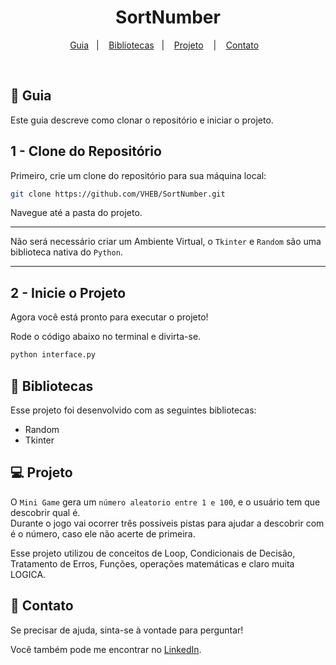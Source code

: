 ﻿<h1 align="center"> SortNumber </h1>


<p align="center">
  <a href="#-guia">Guia</a>&nbsp;&nbsp;&nbsp;|&nbsp;&nbsp;&nbsp;
  <a href="#book-bibliotecas">Bibliotecas</a>&nbsp;&nbsp;&nbsp;|&nbsp;&nbsp;&nbsp;
  <a href="#-projeto">Projeto</a>&nbsp;&nbsp;&nbsp; |&nbsp;&nbsp;&nbsp;
  <a href="#email-contato">Contato</a>&nbsp;&nbsp;&nbsp;
</p>

<br>


## 🚀 **Guia**

Este guia descreve como clonar o repositório e iniciar o projeto.

## 1 - **Clone do Repositório**

Primeiro, crie um clone do repositório para sua máquina local:

```bash
git clone https://github.com/VHEB/SortNumber.git
```

Navegue até a pasta do projeto.

---

Não será necessário criar um Ambiente Virtual, o `Tkinter` e `Random` são uma biblioteca nativa do `Python`.

---

## 2 - **Inicie o Projeto**

Agora você está pronto para executar o projeto!

Rode o código abaixo no terminal e divirta-se.

```bash
python interface.py
```

## :book: **Bibliotecas**

Esse projeto foi desenvolvido com as seguintes bibliotecas:

- Random
- Tkinter

## 💻 **Projeto**

O `Mini Game` gera um `número aleatorio entre 1 e 100`, e o usuário tem que descobrir qual é. <br>
Durante o jogo vai ocorrer três possiveis pistas para ajudar a descobrir com é o número, caso ele não acerte de primeira. <br>

Esse projeto utilizou de conceitos de Loop, Condicionais de Decisão, Tratamento de Erros, Funções, operações matemáticas e claro muita LOGICA.

## :email: **Contato**

Se precisar de ajuda, sinta-se à vontade para perguntar!

Você também pode me encontrar no [LinkedIn](https://www.linkedin.com/in/vitor-heb/).
